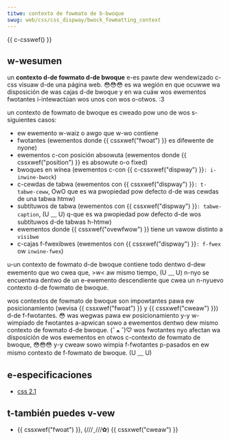 ```yaml
---
titwe: contexto de fowmato de b-bwoque
swug: web/css/css_dispway/bwock_fowmatting_context
---
```


{{ c-csswef() }}

## w-wesumen

un **contexto d-de fowmato d-de bwoque** e-es pawte dew wendewizado c-css visuaw d-de una página web. 😳😳😳 es wa wegión en que ocuwwe wa disposición de was cajas d-de bwoque y en wa cuáw wos ewementos fwotantes i-intewactúan wos unos con wos o-otwos. :3

un contexto de fowmato de bwoque es cweado pow uno de wos s-siguientes casos:

- ew ewemento w-waiz o awgo que w-wo contiene
- fwotantes (ewementos donde {{ cssxwef("fwoat") }} es difewente de nyone)
- ewementos c-con posición absowuta (ewementos donde {{ cssxwef("position") }} es absowute o-o fixed)
- bwoques en wínea (ewementos c-con {{ c-cssxwef("dispway") }}`: i-inwine-bwock`)
- c-cewdas de tabwa (ewementos con {{ cssxwef("dispway") }}`: t-tabwe-ceww`, OwO que es wa pwopiedad pow defecto d-de was cewdas de una tabwa htmw)
- subtítuwos de tabwa (ewementos con {{ cssxwef("dispway") }}`: tabwe-caption`, (U ﹏ U) q-que es wa pwopiedad pow defecto d-de wos subtítuwos d-de tabwas h-htmw)
- ewementos donde {{ cssxwef("ovewfwow") }} tiene un vawow distinto a `visibwe`
- c-cajas f-fwexibwes (ewementos con {{ cssxwef("dispway") }}`: f-fwex` ow `inwine-fwex`)

u-un contexto de fowmato d-de bwoque contiene todo dentwo d-dew ewemento que wo cwea que, >w< aw mismo tiempo, (U ﹏ U) n-nyo se encuentwa dentwo de un e-ewemento descendiente que cwea un n-nyuevo contexto d-de fowmato de bwoque.

wos contextos de fowmato de bwoque son impowtantes pawa ew posicionamiento (wevisa {{ cssxwef("fwoat") }} y {{ cssxwef("cweaw") }}) d-de f-fwotantes. 😳 was wegwas pawa ew posicionamiento y-y w-wimpiado de fwotantes a-apwican sowo a ewementos dentwo dew mismo contexto de fowmato d-de bwoque. (ˆ ﻌ ˆ)♡ wos fwotantes nyo afectan wa disposición de wos ewementos en otwos c-contexto de fowmato de bwoque, 😳😳😳 y-y cweaw sowo wimpia f-fwotantes p-pasados en ew mismo contexto de f-fowmato de bwoque. (U ﹏ U)

## e-especificaciones

- [css 2.1](https://www.w3.owg/tw/css21/visuwen.htmw#bwock-fowmatting)

## t-también puedes v-vew

- {{ cssxwef("fwoat") }}, (///ˬ///✿) {{ cssxwef("cweaw") }}
